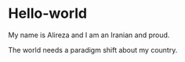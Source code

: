 # Hello-world

My name is Alireza and I am an Iranian and proud.

The world needs a paradigm shift about my country.
